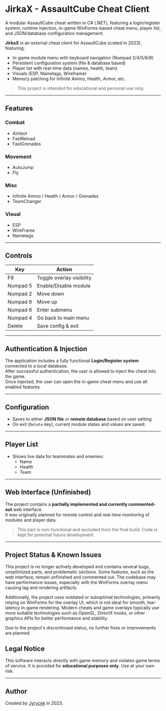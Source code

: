 # JirkaX - AssaultCube Cheat Client

A modular AssaultCube cheat written in C# (.NET), featuring a login/register system, runtime injection, in-game WinForms-based cheat menu, player list, and JSON/database configuration management.

**JirkaX** is an external cheat client for AssaultCube (crated in 2023), featuring:
- In-game module menu with keyboard navigation (Numpad 2/4/5/6/8)
- Persistent configuration system (file & database based)
- Player list with real-time data (names, health, team)
- Visuals (ESP, Nametags, Wireframe)
- Memory patching for Infinite Ammo, Health, Armor, etc.

> This project is intended for educational and personal use only.

---

## Features

### Combat
- Aimbot
- FastReload
- FastGrenades

### Movement
- AutoJump
- Fly

### Misc
- Infinite Ammo / Health / Armor / Grenades
- TeamChanger

### Visual
- ESP
- WireFrame
- Nametags

---

## Controls

| Key       | Action                        |
|-----------|-------------------------------|
| F9        | Toggle overlay visibility     |
| Numpad 5  | Enable/Disable module         |
| Numpad 2  | Move down                     |
| Numpad 8  | Move up                       |
| Numpad 6  | Enter submenu                 |
| Numpad 4  | Go back to main menu          |
| Delete    | Save config & exit            |

---

## Authentication & Injection

The application includes a fully functional **Login/Register system** connected to a local database.  
After successful authentication, the user is allowed to inject the cheat into the game.  
Once injected, the user can open the in-game cheat menu and use all enabled features.

---

## Configuration

- Saves to either **JSON file** or **remote database** based on user setting.
- On exit (`Delete` key), current module states and values are saved.

---

## Player List

- Shows live data for teammates and enemies:
  - Name
  - Health
  - Team

---

## Web Interface (Unfinished)

The project contains a **partially implemented and currently commented-out** web interface.  
It was originally planned for remote control and real-time monitoring of modules and player data.

> This part is non-functional and excluded from the final build. Code is kept for potential future development.

---

## Project Status & Known Issues

This project is no longer actively developed and contains several bugs, unoptimized parts, and problematic sections.
Some features, such as the web interface, remain unfinished and commented out.
The codebase may have performance issues, especially with the WinForms overlay menu causing lag and rendering artifacts.

Additionally, the project uses outdated or suboptimal technologies, primarily relying on WinForms for the overlay UI, which is not ideal for smooth, low-latency in-game rendering.
Modern cheats and game overlays typically use more suitable technologies such as OpenGL, DirectX hooks, or other graphics APIs for better performance and stability.

Due to the project's discontinued status, no further fixes or improvements are planned.

## Legal Notice

This software interacts directly with game memory and violates game terms of service. It is provided for **educational purposes only**. Use at your own risk.

---

## Author

Created by [Jyrycek](https://github.com/Jyrycek) in 2023.

